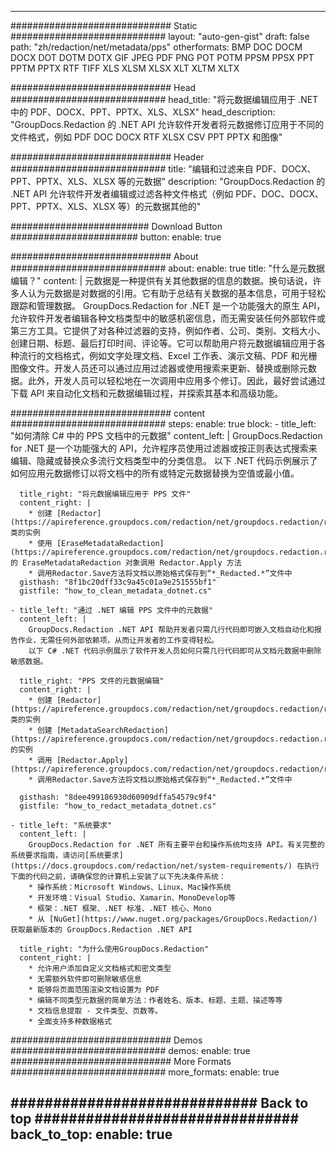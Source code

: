 
---
############################# Static ############################
layout: "auto-gen-gist" 
draft: false
path: "zh/redaction/net/metadata/pps"
otherformats: BMP DOC DOCM DOCX DOT DOTM DOTX GIF JPEG PDF PNG POT POTM PPSM PPSX PPT PPTM PPTX RTF TIFF XLS XLSM XLSX XLT XLTM XLTX  

############################# Head ############################
head_title: "将元数据编辑应用于 .NET 中的 PDF、DOCX、PPT、PPTX、XLS、XLSX"
head_description: "GroupDocs.Redaction 的 .NET API 允许软件开发者将元数据修订应用于不同的文件格式，例如 PDF DOC DOCX RTF XLSX CSV PPT PPTX 和图像"

############################# Header ############################
title: "编辑和过滤来自 PDF、DOCX、PPT、PPTX、XLS、XLSX 等的元数据"
description: "GroupDocs.Redaction 的 .NET API 允许软件开发者编辑或过滤各种文件格式（例如 PDF、DOC、DOCX、PPT、PPTX、XLS、XLSX 等）的元数据其他的"

######################### Download Button #######################
button:
    enable: true

############################# About ############################
about:
    enable: true
    title: "什么是元数据编辑？"
    content: |
        元数据是一种提供有关其他数据的信息的数据。换句话说，许多人认为元数据是对数据的引用。它有助于总结有关数据的基本信息，可用于轻松跟踪和管理数据。 GroupDocs.Redaction for .NET 是一个功能强大的原生 API，允许软件开发者编辑各种文档类型中的敏感机密信息，而无需安装任何外部软件或第三方工具。它提供了对各种过滤器的支持，例如作者、公司、类别、文档大小、创建日期、标题、最后打印时间、评论等。它可以帮助用户将元数据编辑应用于各种流行的文档格式，例如文字处理文档、Excel 工作表、演示文稿、PDF 和光栅图像文件。开发人员还可以通过应用过滤器或使用搜索来更新、替换或删除元数据。此外，开发人员可以轻松地在一次调用中应用多个修订。因此，最好尝试通过下载 API 来自动化文档和元数据编辑过程，并探索其基本和高级功能。

############################# content ############################
steps:
    enable: true
    block:
    - title_left: "如何清除 C# 中的 PPS 文档中的元数据"
      content_left: |
        GroupDocs.Redaction for .NET 是一个功能强大的 API，允许程序员使用过滤器或按正则表达式搜索来编辑、隐藏或替换众多流行文档类型中的分类信息。
        以下 .NET 代码示例展示了如何应用元数据修订以将文档中的所有或特定元数据替换为空值或最小值。

      title_right: "将元数据编辑应用于 PPS 文件"
      content_right: |
        * 创建 [Redactor](https://apireference.groupdocs.com/redaction/net/groupdocs.redaction/redactor) 类的实例
        * 使用 [EraseMetadataRedaction](https://apireference.groupdocs.com/redaction/net/groupdocs.redaction.redactions/erasemetadataredaction) 的 EraseMetadataRedaction 对象调用 Redactor.Apply 方法
        * 调用Redactor.Save方法将文档以原始格式保存到“*_Redacted.*”文件中        
      gisthash: "8f1bc20dff33c9a45c01a9e251555bf1"
      gistfile: "how_to_clean_metadata_dotnet.cs"

    - title_left: "通过 .NET 编辑 PPS 文件中的元数据"
      content_left: |
        GroupDocs.Redaction .NET API 帮助开发者只需几行代码即可嵌入文档自动化和报告作业，无需任何外部依赖项，从而让开发者的工作变得轻松。
        以下 C# .NET 代码示例展示了软件开发人员如何只需几行代码即可从文档元数据中删除敏感数据。
        
      title_right: "PPS 文件的元数据编辑"
      content_right: |
        * 创建 [Redactor](https://apireference.groupdocs.com/redaction/net/groupdocs.redaction/redactor) 类的实例
        * 创建 [MetadataSearchRedaction](https://apireference.groupdocs.com/redaction/net/groupdocs.redaction.redactions/metadatasearchredaction) 的实例
        * 调用 [Redactor.Apply](https://apireference.groupdocs.com/redaction/net/groupdocs.redaction/redactor/methods/apply/index) 
        * 调用Redactor.Save方法将文档以原始格式保存到“*_Redacted.*”文件中
        
      gisthash: "8dee499186930d60909dffa54579c9f4"
      gistfile: "how_to_redact_metadata_dotnet.cs"

    - title_left: "系统要求"
      content_left: |
        GroupDocs.Redaction for .NET 所有主要平台和操作系统均支持 API。有关完整的系统要求指南，请访问[系统要求](https://docs.groupdocs.com/redaction/net/system-requirements/) 在执行下面的代码之前，请确保您的计算机上安装了以下先决条件系统：
        * 操作系统：Microsoft Windows、Linux、Mac操作系统
        * 开发环境：Visual Studio、Xamarin、MonoDevelop等
        * 框架：.NET 框架、.NET 标准、.NET 核心、Mono
        * 从 [NuGet](https://www.nuget.org/packages/GroupDocs.Redaction/) 获取最新版本的 GroupDocs.Redaction .NET API
        
      title_right: "为什么使用GroupDocs.Redaction"
      content_right: |
        * 允许用户添加自定义文档格式和密文类型
        * 无需额外软件即可删除敏感信息
        * 能够将页面范围渲染文档设置为 PDF
        * 编辑不同类型元数据的简单方法：作者姓名、版本、标题、主题、描述等等
        * 文档信息提取 - 文件类型、页数等。
        * 全面支持多种数据格式

############################# Demos ############################
demos:
    enable: true
############################# More Formats ############################
more_formats:
    enable: true

############################# Back to top ###############################
back_to_top:
    enable: true
---